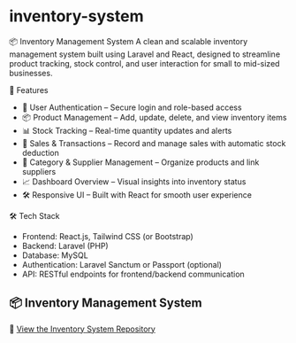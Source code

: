 # inventory-system
📦 Inventory Management System
A clean and scalable inventory management system built using Laravel and React, designed to streamline product tracking, stock control, and user interaction for small to mid-sized businesses.

🚀 Features
- 🔐 User Authentication – Secure login and role-based access
- 📦 Product Management – Add, update, delete, and view inventory items
- 📊 Stock Tracking – Real-time quantity updates and alerts
- 🧾 Sales & Transactions – Record and manage sales with automatic stock deduction
- 📁 Category & Supplier Management – Organize products and link suppliers
- 📈 Dashboard Overview – Visual insights into inventory status
- 🛠️ Responsive UI – Built with React for smooth user experience

🛠️ Tech Stack
- Frontend: React.js, Tailwind CSS (or Bootstrap)
- Backend: Laravel (PHP)
- Database: MySQL
- Authentication: Laravel Sanctum or Passport (optional)
- API: RESTful endpoints for frontend/backend communication
## 📦 Inventory Management System

🔗 [View the Inventory System Repository](https://github.com/javeriaprojects/inventory-system)
